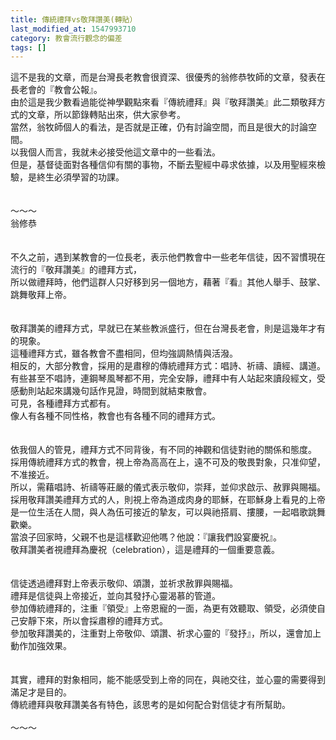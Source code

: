 ```yaml
---
title: 傳統禮拜vs敬拜讚美(轉貼）
last_modified_at: 1547993710
category: 教會流行觀念的偏差
tags: []
---
```


<p>這不是我的文章，而是台灣長老教會很資深、很優秀的翁修恭牧師的文章，發表在長老會的『教會公報』。<br/>由於這是我少數看過能從神學觀點來看『傳統禮拜』與『敬拜讚美』此二類敬拜方式的文章，所以節錄轉貼出來，供大家參考。<br/><!--more-->當然，翁牧師個人的看法，是否就是正確，仍有討論空間，而且是很大的討論空間。<br/>以我個人而言，我就未必接受他這文章中的一些看法。<br/>但是，基督徒面對各種信仰有關的事物，不斷去聖經中尋求依據，以及用聖經來檢驗，是終生必須學習的功課。<br/><br/><br/>～～～<br/>翁修恭<br/><br/><br/>不久之前，遇到某教會的一位長老，表示他們教會中一些老年信徒，因不習慣現在流行的『敬拜讚美』的禮拜方式，<br/>所以做禮拜時，他們這群人只好移到另一個地方，藉著『看』其他人舉手、鼓掌、跳舞敬拜上帝。<br/><br/><br/>敬拜讚美的禮拜方式，早就已在某些教派盛行，但在台灣長老會，則是這幾年才有的現象。<br/>這種禮拜方式，雖各教會不盡相同，但均強調熱情與活潑。<br/>相反的，大部分教會，採用的是肅穆的傳統禮拜方式：唱詩、祈禱、讀經、講道。<br/>有些甚至不唱詩，連鋼琴風琴都不用，完全安靜，禮拜中有人站起來讀段經文，受感動則站起來講幾句話作見證，時間到就結束散會。<br/>可見，各種禮拜方式都有。<br/>像人有各種不同性格，教會也有各種不同的禮拜方式。<br/><br/><br/>依我個人的管見，禮拜方式不同背後，有不同的神觀和信徒對祂的關係和態度。<br/>採用傳統禮拜方式的教會，視上帝為高高在上，遠不可及的敬畏對象，只准仰望，不准接近。<br/>所以，需藉唱詩、祈禱等莊嚴的儀式表示敬仰，崇拜，並仰求啟示、赦罪與賜福。<br/>採用敬拜讚美禮拜方式的人，則視上帝為道成肉身的耶穌，在耶穌身上看見的上帝是一位生活在人間，與人為伍可接近的摯友，可以與祂搭肩、摟腰，一起唱歌跳舞歡樂。<br/>當浪子回家時，父親不也是這樣歡迎他嗎？他說：『讓我們設宴慶祝』。<br/>敬拜讚美者視禮拜為慶祝（celebration），這是禮拜的一個重要意義。<br/><br/><br/>信徒透過禮拜對上帝表示敬仰、頌讚，並祈求赦罪與賜福。<br/>禮拜是信徒與上帝接近，並向其發抒心靈渴慕的管道。<br/>參加傳統禮拜的，注重『領受』上帝恩寵的一面，為更有效聽取、領受，必須使自己安靜下來，所以會採肅穆的禮拜方式。<br/>參加敬拜讚美的，注重對上帝敬仰、頌讚、祈求心靈的『發抒』，所以，還會加上動作加強效果。<br/><br/><br/>其實，禮拜的對象相同，能不能感受到上帝的同在，與祂交往，並心靈的需要得到滿足才是目的。<br/>傳統禮拜與敬拜讚美各有特色，該思考的是如何配合對信徒才有所幫助。<br/><br/>～～～<br/>
</p>